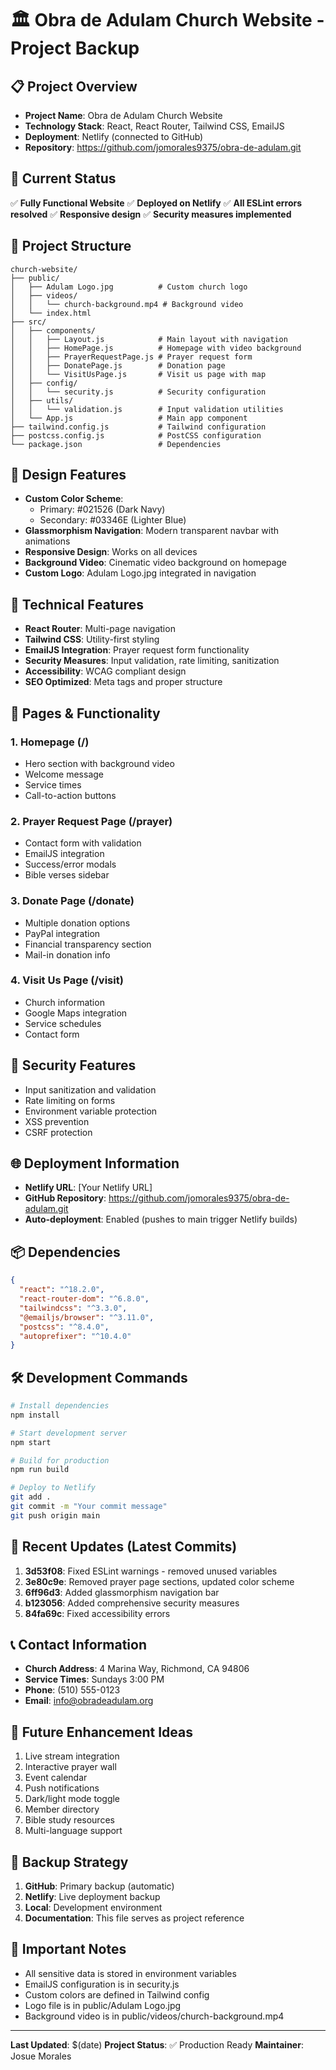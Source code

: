 # 🏛️ Obra de Adulam Church Website - Project Backup

## 📋 Project Overview
- **Project Name**: Obra de Adulam Church Website
- **Technology Stack**: React, React Router, Tailwind CSS, EmailJS
- **Deployment**: Netlify (connected to GitHub)
- **Repository**: https://github.com/jomorales9375/obra-de-adulam.git

## 🚀 Current Status
✅ **Fully Functional Website**
✅ **Deployed on Netlify**
✅ **All ESLint errors resolved**
✅ **Responsive design**
✅ **Security measures implemented**

## 📁 Project Structure
```
church-website/
├── public/
│   ├── Adulam Logo.jpg          # Custom church logo
│   ├── videos/
│   │   └── church-background.mp4 # Background video
│   └── index.html
├── src/
│   ├── components/
│   │   ├── Layout.js            # Main layout with navigation
│   │   ├── HomePage.js          # Homepage with video background
│   │   ├── PrayerRequestPage.js # Prayer request form
│   │   ├── DonatePage.js        # Donation page
│   │   └── VisitUsPage.js       # Visit us page with map
│   ├── config/
│   │   └── security.js          # Security configuration
│   ├── utils/
│   │   └── validation.js        # Input validation utilities
│   └── App.js                   # Main app component
├── tailwind.config.js           # Tailwind configuration
├── postcss.config.js            # PostCSS configuration
└── package.json                 # Dependencies
```

## 🎨 Design Features
- **Custom Color Scheme**: 
  - Primary: #021526 (Dark Navy)
  - Secondary: #03346E (Lighter Blue)
- **Glassmorphism Navigation**: Modern transparent navbar with animations
- **Responsive Design**: Works on all devices
- **Background Video**: Cinematic video background on homepage
- **Custom Logo**: Adulam Logo.jpg integrated in navigation

## 🔧 Technical Features
- **React Router**: Multi-page navigation
- **Tailwind CSS**: Utility-first styling
- **EmailJS Integration**: Prayer request form functionality
- **Security Measures**: Input validation, rate limiting, sanitization
- **Accessibility**: WCAG compliant design
- **SEO Optimized**: Meta tags and proper structure

## 📱 Pages & Functionality

### 1. Homepage (/)
- Hero section with background video
- Welcome message
- Service times
- Call-to-action buttons

### 2. Prayer Request Page (/prayer)
- Contact form with validation
- EmailJS integration
- Success/error modals
- Bible verses sidebar

### 3. Donate Page (/donate)
- Multiple donation options
- PayPal integration
- Financial transparency section
- Mail-in donation info

### 4. Visit Us Page (/visit)
- Church information
- Google Maps integration
- Service schedules
- Contact form

## 🔐 Security Features
- Input sanitization and validation
- Rate limiting on forms
- Environment variable protection
- XSS prevention
- CSRF protection

## 🌐 Deployment Information
- **Netlify URL**: [Your Netlify URL]
- **GitHub Repository**: https://github.com/jomorales9375/obra-de-adulam.git
- **Auto-deployment**: Enabled (pushes to main trigger Netlify builds)

## 📦 Dependencies
```json
{
  "react": "^18.2.0",
  "react-router-dom": "^6.8.0",
  "tailwindcss": "^3.3.0",
  "@emailjs/browser": "^3.11.0",
  "postcss": "^8.4.0",
  "autoprefixer": "^10.4.0"
}
```

## 🛠️ Development Commands
```bash
# Install dependencies
npm install

# Start development server
npm start

# Build for production
npm run build

# Deploy to Netlify
git add .
git commit -m "Your commit message"
git push origin main
```

## 🔄 Recent Updates (Latest Commits)
1. **3d53f08**: Fixed ESLint warnings - removed unused variables
2. **3e80c9e**: Removed prayer page sections, updated color scheme
3. **6ff96d3**: Added glassmorphism navigation bar
4. **b123056**: Added comprehensive security measures
5. **84fa69c**: Fixed accessibility errors

## 📞 Contact Information
- **Church Address**: 4 Marina Way, Richmond, CA 94806
- **Service Times**: Sundays 3:00 PM
- **Phone**: (510) 555-0123
- **Email**: info@obradeadulam.org

## 🎯 Future Enhancement Ideas
1. Live stream integration
2. Interactive prayer wall
3. Event calendar
4. Push notifications
5. Dark/light mode toggle
6. Member directory
7. Bible study resources
8. Multi-language support

## 💾 Backup Strategy
1. **GitHub**: Primary backup (automatic)
2. **Netlify**: Live deployment backup
3. **Local**: Development environment
4. **Documentation**: This file serves as project reference

## 🚨 Important Notes
- All sensitive data is stored in environment variables
- EmailJS configuration is in security.js
- Custom colors are defined in Tailwind config
- Logo file is in public/Adulam Logo.jpg
- Background video is in public/videos/church-background.mp4

---
**Last Updated**: $(date)
**Project Status**: ✅ Production Ready
**Maintainer**: Josue Morales 